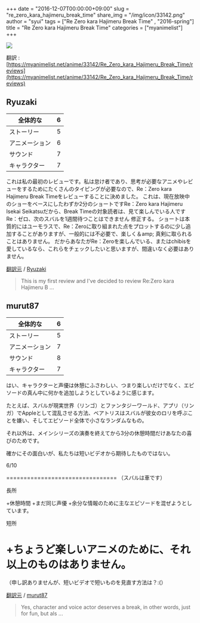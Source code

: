 +++
date = "2016-12-07T00:00:00+09:00"
slug = "re_zero_kara_hajimeru_break_time"
share_img = "/img/icon/33142.png"
author = "syui"
tags = ["Re Zero kara Hajimeru Break Time" , "2016-spring"]
title = "Re Zero kara Hajimeru Break Time"
categories = ["myanimelist"]
+++

![](https://myanimelist.cdn-dena.com/images/anime/8/81258.jpg)


<!--more-->

翻訳 : [https://myanimelist.net/anime/33142/Re_Zero_kara_Hajimeru_Break_Time/reviews](https://myanimelist.net/anime/33142/Re_Zero_kara_Hajimeru_Break_Time/reviews)


## Ryuzaki



全体的な|  6
--- | ---
ストーリー|  5
アニメーション|  6
サウンド|  7
キャラクター|  7

これは私の最初のレビューです。私は怠け者であり、思考が必要なアニメやレビューをするためにたくさんのタイピングが必要なので、Re：Zero kara Hajimeru Break Timeをレビューすることに決めました。 これは、現在放映中のショーをベースにしたわずか2分のショートですRe：Zero kara Hajimeru Isekai Seikatsuだから、Break Timeの対象読者は、見て楽しんでいる人ですRe：ゼロ、次のスバルを1週間待つことはできません 修正する。 ショートは本質的にはユーモラスで、Re：Zeroに取り組まれた点をプロットするのに少し追加することがありますが、一般的には不必要で、楽しく＆amp; 真剣に取られることはありません。 だからあなたがRe：Zeroを楽しんでいる、またはchibisを愛しているなら、これらをチェックしたいと思いますが、間違いなく必要はありません。

[翻訳元](https://myanimelist.net/reviews.php?id=219459) / [Ryuzaki](https://myanimelist.net/profile/Ryuzaki/reviews)


> This is my first review and I've decided to review Re:Zero kara Hajimeru B ...

## murut87



全体的な|  6
--- | ---
ストーリー|  5
アニメーション|  7
サウンド|  8
キャラクター|  7

はい、キャラクターと声優は休憩にふさわしい、つまり楽しいだけでなく、エピソードの真ん中に何かを追加しようとしているように感じます。

たとえば、スバルが現実世界（リンゴ）とファンタジーワールド、アプリ（リンガ）でAppleとして混乱させる方法、ベアトリスはスバルが彼女のロリを呼ぶことを嫌い、そしてエピソード全体で小さなランダムなもの。

それ以外は、メインシリーズの演奏を終えてから3分の休憩時間だけあなたの喜びのためです。

確かにその面白いが、私たちは短いビデオから期待したものではない。

6/10

================================
（スバルは車です）

長所

+休憩時間
+まだ同じ声優
+余分な情報のために主なエピソードを混ぜようとしています。

短所

+ちょうど楽しいアニメのために、それ以上のものはありません。
================================

（申し訳ありませんが、短いビデオで短いものを見直す方法は？:(）

[翻訳元](https://myanimelist.net/reviews.php?id=229857) / [murut87](https://myanimelist.net/profile/murut87/reviews)


> Yes, character and voice actor deserves a break, in other words, just for fun, but als ...
